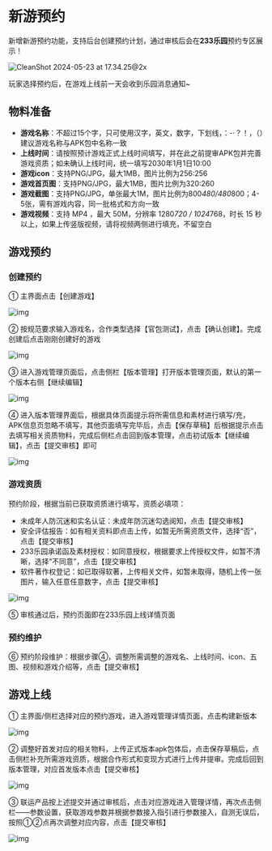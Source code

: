 # 新游预约

新增新游预约功能，支持后台创建预约计划，通过审核后会在**233乐园**预约专区展示！

![CleanShot 2024-05-23 at 17.34.25@2x](https://arkimg.ark.online/CleanShot%202024-05-23%20at%2017.34.25@2x.png)

玩家选择预约后，在游戏上线前一天会收到乐园消息通知~

## 物料准备

- **游戏名称**：不超过15个字，只可使用汉字，英文，数字，下划线，：-·？！，（）建议游戏名称与APK包中名称一致
- **上线时间**：请按照预计游戏正式上线时间填写，并在此之前提审APK包并完善游戏资质；如未确认上线时间，统一填写2030年1月1日10:00
- **游戏icon**：支持PNG/JPG，最大1MB，图片比例为256:256
- **游戏首页图**：支持PNG/JPG，最大1MB，图片比例为320:260
- **游戏截图**：支持PNG/JPG，单张最大1M，图片比例为800*480/480*800；4-5张，需有游戏内容，同一批格式和方向一致
- **游戏视频**：支持 MP4 ，最大 50M，分辨率 1280*720 / 1024*768，时长 15 秒以上，如果上传竖版视频，请将视频两侧进行填充，不留空白

## 游戏预约

### 创建预约

① 主界面点击【创建游戏】

![img](https://arkimg.ark.online/(null)-20240520211435417.png)

② 按规范要求输入游戏名，合作类型选择【官包测试】，点击【确认创建】。完成创建后点击刚刚创建好的游戏

![img](https://arkimg.ark.online/(null)-20240520211435271.png)

③ 进入游戏管理页面后，点击侧栏【版本管理】打开版本管理页面，默认的第一个版本右侧【继续编辑】

![img](https://arkimg.ark.online/(null)-20240520211434888.png)

④ 进入版本管理界面后，根据具体页面提示将所需信息和素材进行填写/充，APK信息页忽略不填写，其他页面填写完毕后，点击【保存草稿】后根据提示点击去填写相关资质物料，完成后侧栏点击回到版本管理，点击初试版本【继续编辑】，点击【提交审核】即可

![img](https://arkimg.ark.online/(null)-20240520211435286.png)

### 游戏资质

预约阶段，根据当前已获取资质进行填写，资质必填项：

- 未成年人防沉迷和实名认证：未成年防沉迷勾选阅知，点击【提交审核】
- 安全评估报告：如有相关资料即点击上传，如暂无所需资质文件，选择“否”，点击【提交审核】
- 233乐园承诺函及素材授权：如同意授权，根据要求上传授权文件，如暂不清晰，选择“不同意”，点击【提交审核】
- 软件著作权登记：如已取得软著，上传相关文件，如暂未取得，随机上传一张图片，输入任意任意数字，点击【提交审核】

![img](https://arkimg.ark.online/(null)-20240520211435383.png)

⑤ 审核通过后，预约页面即在233乐园上线详情页面

### 预约维护

⑥ 预约阶段维护：根据步骤④，调整所需调整的游戏名、上线时间、icon、五图、视频和游戏介绍等，点击【提交审核】

## 游戏上线

① 主界面/侧栏选择对应的预约游戏，进入游戏管理详情页面，点击构建新版本

![img](https://arkimg.ark.online/(null)-20240520211434860.png)

② 调整好首发对应的相关物料，上传正式版本apk包体后，点击保存草稿后，点击侧栏补充所需游戏资质，根据合作形式和变现方式进行上传并提审。完成后回到版本管理，对应首发版本点击【提交审核】

![img](https://arkimg.ark.online/(null)-20240520211435137.png)

③ 联运产品按上述提交并通过审核后，点击对应游戏进入管理详情，再次点击侧栏——参数设置，获取游戏参数并根据参数接入指引进行参数接入，自测无误后，按照①②点再次调整对应内容，点击【提交审核】

![img](https://arkimg.ark.online/(null)-20240520211435202.png)
